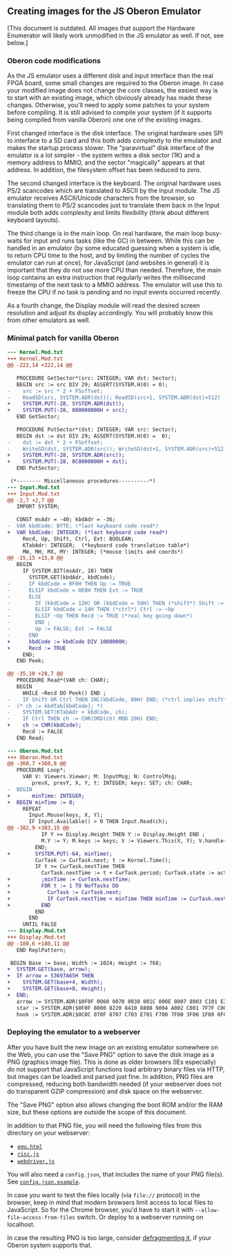 ## Creating images for the JS Oberon Emulator

[This document is outdated. All images that support the Hardware Enumerator will
likely work unmodified in the JS emulator as well. If not, see below.]

### Oberon code modifications

As the JS emulator uses a different disk and input interface than the real FPGA board,
some small changes are required to the Oberon image. In case your modified image does
not change the core classes, the easiest way is to start with an existing image, which
obviously already has made these changes. Otherwise, you'll need to apply some patches
to your system before compiling. It is still advised to compile your system (if it
supports being compiled from vanilla Oberon) one one of the existing images.

First changed interface is the disk interface. The original hardware uses SPI to
interface to a SD card and this both adds complexity to the emulator and makes
the startup process slower. The "paravirtual" disk interface of the emulator
is a lot simpler - the system writes a disk sector (1K) and a memory address
to MMIO, and the sector "magically" appears at that address. In addition, the filesystem
offset has been reduced to zero.

The second changed interface is the keyboard. The original hardware uses PS/2
scancodes which are translated to ASCII by the Input module. The JS emulator receives
ASCII/Unicode characters from the browser, so translating them to PS/2 scancodes just to
translate them back in the Input module both adds complexity and limits flexibility
(think about different keyboard layouts).

The third change is in the main loop. On real hardware, the main loop busy-waits for
input and runs tasks (like the GC) in between. While this can be handled in an
emulator (by some educated guessing when a system is idle, to return CPU time to the
host, and by limiting the number of cycles the emulator can run at once), for JavaScript
(and websites in general) it is important that they do not use more CPU than needed.
Therefore, the main loop contains an extra instruction that regularly writes the
millisecond timestamp of the next task to a MMIO address. The emulator will use this
to freeze the CPU if no task is pending and no input events occurred recently.

As a fourth change, the Display module will read the desired screen resolution and
adjust its display accordingly. You will probably know this from other emulators
as well.

### Minimal patch for vanilla Oberon

```diff
--- Kernel.Mod.txt
+++ Kernel.Mod.txt
@@ -222,14 +222,14 @@
 
   PROCEDURE GetSector*(src: INTEGER; VAR dst: Sector);
   BEGIN src := src DIV 29; ASSERT(SYSTEM.H(0) = 0);
-    src := src * 2 + FSoffset;
-    ReadSD(src, SYSTEM.ADR(dst)); ReadSD(src+1, SYSTEM.ADR(dst)+512) 
+    SYSTEM.PUT(-28, SYSTEM.ADR(dst));
+    SYSTEM.PUT(-28, 080000000H + src);
   END GetSector;
   
   PROCEDURE PutSector*(dst: INTEGER; VAR src: Sector);
   BEGIN dst := dst DIV 29; ASSERT(SYSTEM.H(0) =  0);
-    dst := dst * 2 + FSoffset;
-    WriteSD(dst, SYSTEM.ADR(src)); WriteSD(dst+1, SYSTEM.ADR(src)+512)
+    SYSTEM.PUT(-28, SYSTEM.ADR(src));
+    SYSTEM.PUT(-28, 0C0000000H + dst);
   END PutSector;
 
 (*-------- Miscellaneous procedures----------*)
--- Input.Mod.txt
+++ Input.Mod.txt
@@ -2,7 +2,7 @@
   IMPORT SYSTEM;
 
   CONST msAdr = -40; kbdAdr = -36;
-  VAR kbdCode: BYTE; (*last keyboard code read*)
+  VAR kbdCode: INTEGER; (*last keyboard code read*)
     Recd, Up, Shift, Ctrl, Ext: BOOLEAN;
     KTabAdr: INTEGER;  (*keyboard code translation table*)
     MW, MH, MX, MY: INTEGER; (*mouse limits and coords*)
@@ -15,15 +15,8 @@
   BEGIN
     IF SYSTEM.BIT(msAdr, 28) THEN
       SYSTEM.GET(kbdAdr, kbdCode);
-      IF kbdCode = 0F0H THEN Up := TRUE
-      ELSIF kbdCode = 0E0H THEN Ext := TRUE
-      ELSE
-        IF (kbdCode = 12H) OR (kbdCode = 59H) THEN (*shift*) Shift := ~Up
-        ELSIF kbdCode = 14H THEN (*ctrl*) Ctrl := ~Up
-        ELSIF ~Up THEN Recd := TRUE (*real key going down*)
-        END ;
-        Up := FALSE; Ext := FALSE
-      END
+      kbdCode := kbdCode DIV 1000000H;
+      Recd := TRUE
     END;
   END Peek;
 
@@ -35,10 +28,7 @@
   PROCEDURE Read*(VAR ch: CHAR);
   BEGIN
     WHILE ~Recd DO Peek() END ;
-    IF Shift OR Ctrl THEN INC(kbdCode, 80H) END; (*ctrl implies shift*)
-  (* ch := kbdTab[kbdCode]; *)
-    SYSTEM.GET(KTabAdr + kbdCode, ch);
-    IF Ctrl THEN ch := CHR(ORD(ch) MOD 20H) END;
+    ch := CHR(kbdCode);
     Recd := FALSE
   END Read;
 
--- Oberon.Mod.txt
+++ Oberon.Mod.txt
@@ -360,7 +360,8 @@
   PROCEDURE Loop*;
     VAR V: Viewers.Viewer; M: InputMsg; N: ControlMsg;
        prevX, prevY, X, Y, t: INTEGER; keys: SET; ch: CHAR;
-  BEGIN
+       minTime: INTEGER;
+  BEGIN minTime := 0;
     REPEAT
       Input.Mouse(keys, X, Y);
       IF Input.Available() > 0 THEN Input.Read(ch);
@@ -382,9 +383,15 @@
           IF Y >= Display.Height THEN Y := Display.Height END ;
           M.Y := Y; M.keys := keys; V := Viewers.This(X, Y); V.handle(V, M); prevX := X; prevY := Y
         END;
+        SYSTEM.PUT(-64, minTime);
         CurTask := CurTask.next; t := Kernel.Time();
         IF t >= CurTask.nextTime THEN
           CurTask.nextTime := t + CurTask.period; CurTask.state := active; CurTask.handle; CurTask.state := idle
+          ;minTime := CurTask.nextTime;
+          FOR t := 1 TO NofTasks DO
+            CurTask := CurTask.next;
+            IF CurTask.nextTime < minTime THEN minTime := CurTask.nextTime END;
+          END
         END
       END
     UNTIL FALSE
--- Display.Mod.txt
+++ Display.Mod.txt
@@ -180,6 +180,11 @@
   END ReplPattern;
 
 BEGIN Base := base; Width := 1024; Height := 768;
+  SYSTEM.GET(base, arrow);
+  IF arrow = 53697A65H THEN
+    SYSTEM.GET(base+4, Width);
+    SYSTEM.GET(base+8, Height);
+  END;
   arrow := SYSTEM.ADR($0F0F 0060 0070 0038 001C 000E 0007 8003 C101 E300 7700 3F00 1F00 3F00 7F00 FF00$);
   star := SYSTEM.ADR($0F0F 8000 8220 8410 8808 9004 A002 C001 7F7F C001 A002 9004 8808 8410 8220 8000$);
   hook := SYSTEM.ADR($0C0C 070F 8707 C703 E701 F700 7F00 3F00 1F00 0F00 0700 0300 01$);
```

### Deploying the emulator to a webserver

After you have built the new image on an existing emulator somewhere on the Web, you can use the "Save PNG"
option to save the disk image as a PNG (graphics image file). This is done as older browsers (IEs especially)
do not support that JavaScript functions load arbitrary binary files via HTTP, but images can be loaded and
parsed just fine. In addition, PNG files are compressed, reducing both bandwidth needed (if your webserver does
not do transparent GZIP compression) and disk space on the webserver.

The "Save PNG" option also allows changing the boot ROM and/or the RAM size, but these options are outside
the scope of this document.

In addition to that PNG file, you will need the following files from this directory on your webserver:

- [`emu.html`](emu.html)
- [`risc.js`](risc.js)
- [`webdriver.js`](webdriver.js)

You will also need a `config.json`, that includes the name of your PNG file(s).
See [`config.json.example`](config.json.example).

In case you want to test the files locally (via `file://` protocol) in the browser, keep in mind that
modern browsers limit access to local files to JavaScript. So for the Chrome browser, you'd have
to start it with `--allow-file-access-from-files` switch. Or deploy to a webserver running on localhost.

In case the resulting PNG is too large, consider
[defragmenting it](https://github.com/schierlm/Oberon2013Modifications/tree/master/DefragmentFreeSpace),
if your Oberon system supports that.
